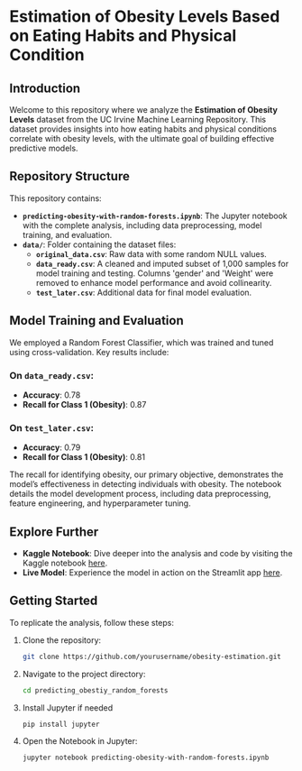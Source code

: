 # Estimation of Obesity Levels Based on Eating Habits and Physical Condition

## Introduction

Welcome to this repository where we analyze the **Estimation of Obesity Levels** dataset from the UC Irvine Machine Learning Repository. This dataset provides insights into how eating habits and physical conditions correlate with obesity levels, with the ultimate goal of building effective predictive models.

## Repository Structure

This repository contains:

- **`predicting-obesity-with-random-forests.ipynb`**: The Jupyter notebook with the complete analysis, including data preprocessing, model training, and evaluation.
- **`data/`**: Folder containing the dataset files:
  - **`original_data.csv`**: Raw data with some random NULL values.
  - **`data_ready.csv`**: A cleaned and imputed subset of 1,000 samples for model training and testing. Columns 'gender' and 'Weight' were removed to enhance model performance and avoid collinearity.
  - **`test_later.csv`**: Additional data for final model evaluation.

## Model Training and Evaluation

We employed a Random Forest Classifier, which was trained and tuned using cross-validation. Key results include:

### On `data_ready.csv`:

- **Accuracy**: 0.78
- **Recall for Class 1 (Obesity)**: 0.87

### On `test_later.csv`:

- **Accuracy**: 0.79
- **Recall for Class 1 (Obesity)**: 0.81

The recall for identifying obesity, our primary objective, demonstrates the model’s effectiveness in detecting individuals with obesity. The notebook details the model development process, including data preprocessing, feature engineering, and hyperparameter tuning.

## Explore Further

- **Kaggle Notebook**: Dive deeper into the analysis and code by visiting the Kaggle notebook [here](https://www.kaggle.com/code/jbasurtod/predicting-obesity-with-random-forests).
- **Live Model**: Experience the model in action on the Streamlit app [here](https://obesitypred.streamlit.app/).

## Getting Started

To replicate the analysis, follow these steps:

1. Clone the repository:
   ```bash
   git clone https://github.com/yourusername/obesity-estimation.git

2. Navigate to the project directory:
   ```bash
   cd predicting_obestiy_random_forests


3. Install Jupyter if needed
   ```bash
   pip install jupyter


4. Open the Notebook in Jupyter:
   ```bash
   jupyter notebook predicting-obesity-with-random-forests.ipynb
